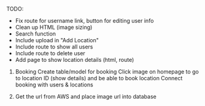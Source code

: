 TODO:

- Fix route for username link, button for editing user info
- Clean up HTML (image sizing)
- Search function
- Include upload in "Add Location"
- Include route to show all users
- Include route to delete user
- Add page to show location details (html, route)

1. Booking
   Create table/model for booking
   Click image on homepage to go to location ID (show details) and be able to book location
   Connect booking with users & locations

2. Get the url from AWS
   and place image url into database
